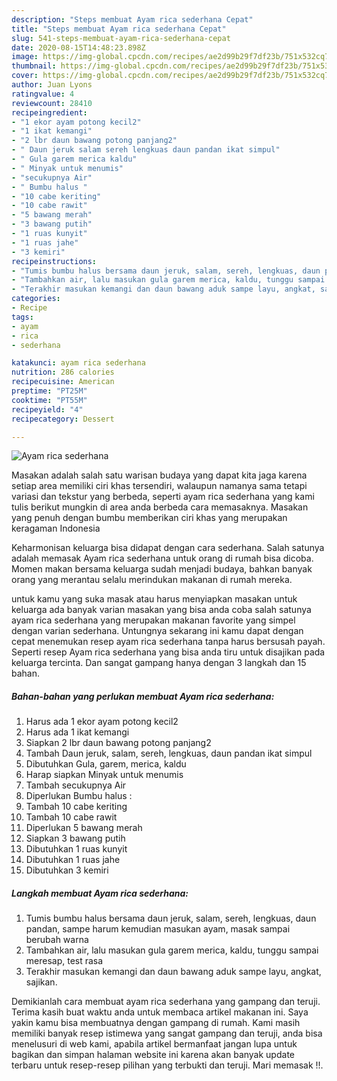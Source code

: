 ```yaml
---
description: "Steps membuat Ayam rica sederhana Cepat"
title: "Steps membuat Ayam rica sederhana Cepat"
slug: 541-steps-membuat-ayam-rica-sederhana-cepat
date: 2020-08-15T14:48:23.898Z
image: https://img-global.cpcdn.com/recipes/ae2d99b29f7df23b/751x532cq70/ayam-rica-sederhana-foto-resep-utama.jpg
thumbnail: https://img-global.cpcdn.com/recipes/ae2d99b29f7df23b/751x532cq70/ayam-rica-sederhana-foto-resep-utama.jpg
cover: https://img-global.cpcdn.com/recipes/ae2d99b29f7df23b/751x532cq70/ayam-rica-sederhana-foto-resep-utama.jpg
author: Juan Lyons
ratingvalue: 4
reviewcount: 28410
recipeingredient:
- "1 ekor ayam potong kecil2"
- "1 ikat kemangi"
- "2 lbr daun bawang potong panjang2"
- " Daun jeruk salam sereh lengkuas daun pandan ikat simpul"
- " Gula garem merica kaldu"
- " Minyak untuk menumis"
- "secukupnya Air"
- " Bumbu halus "
- "10 cabe keriting"
- "10 cabe rawit"
- "5 bawang merah"
- "3 bawang putih"
- "1 ruas kunyit"
- "1 ruas jahe"
- "3 kemiri"
recipeinstructions:
- "Tumis bumbu halus bersama daun jeruk, salam, sereh, lengkuas, daun pandan, sampe harum kemudian masukan ayam, masak sampai berubah warna"
- "Tambahkan air, lalu masukan gula garem merica, kaldu, tunggu sampai meresap, test rasa"
- "Terakhir masukan kemangi dan daun bawang aduk sampe layu, angkat, sajikan."
categories:
- Recipe
tags:
- ayam
- rica
- sederhana

katakunci: ayam rica sederhana 
nutrition: 286 calories
recipecuisine: American
preptime: "PT25M"
cooktime: "PT55M"
recipeyield: "4"
recipecategory: Dessert

---
```



![Ayam rica sederhana](https://img-global.cpcdn.com/recipes/ae2d99b29f7df23b/751x532cq70/ayam-rica-sederhana-foto-resep-utama.jpg)

Masakan adalah salah satu warisan budaya yang dapat kita jaga karena setiap area memiliki ciri khas tersendiri, walaupun namanya sama tetapi variasi dan tekstur yang berbeda, seperti ayam rica sederhana yang kami tulis berikut mungkin di area anda berbeda cara memasaknya. Masakan yang penuh dengan bumbu memberikan ciri khas yang merupakan keragaman Indonesia

Keharmonisan keluarga bisa didapat dengan cara sederhana. Salah satunya adalah memasak Ayam rica sederhana untuk orang di rumah bisa dicoba. Momen makan bersama keluarga sudah menjadi budaya, bahkan banyak orang yang merantau selalu merindukan makanan di rumah mereka.



untuk kamu yang suka masak atau harus menyiapkan masakan untuk keluarga ada banyak varian masakan yang bisa anda coba salah satunya ayam rica sederhana yang merupakan makanan favorite yang simpel dengan varian sederhana. Untungnya sekarang ini kamu dapat dengan cepat menemukan resep ayam rica sederhana tanpa harus bersusah payah.
Seperti resep Ayam rica sederhana yang bisa anda tiru untuk disajikan pada keluarga tercinta. Dan sangat gampang hanya dengan 3 langkah dan 15 bahan.


<!--inarticleads1-->

##### Bahan-bahan yang perlukan membuat Ayam rica sederhana:

1. Harus ada 1 ekor ayam potong kecil2
1. Harus ada 1 ikat kemangi
1. Siapkan 2 lbr daun bawang potong panjang2
1. Tambah  Daun jeruk, salam, sereh, lengkuas, daun pandan ikat simpul
1. Dibutuhkan  Gula, garem, merica, kaldu
1. Harap siapkan  Minyak untuk menumis
1. Tambah secukupnya Air
1. Diperlukan  Bumbu halus :
1. Tambah 10 cabe keriting
1. Tambah 10 cabe rawit
1. Diperlukan 5 bawang merah
1. Siapkan 3 bawang putih
1. Dibutuhkan 1 ruas kunyit
1. Dibutuhkan 1 ruas jahe
1. Dibutuhkan 3 kemiri




<!--inarticleads2-->

##### Langkah membuat  Ayam rica sederhana:

1. Tumis bumbu halus bersama daun jeruk, salam, sereh, lengkuas, daun pandan, sampe harum kemudian masukan ayam, masak sampai berubah warna
1. Tambahkan air, lalu masukan gula garem merica, kaldu, tunggu sampai meresap, test rasa
1. Terakhir masukan kemangi dan daun bawang aduk sampe layu, angkat, sajikan.




Demikianlah cara membuat ayam rica sederhana yang gampang dan teruji. Terima kasih buat waktu anda untuk membaca artikel makanan ini. Saya yakin kamu bisa membuatnya dengan gampang di rumah. Kami masih memiliki banyak resep istimewa yang sangat gampang dan teruji, anda bisa menelusuri di web kami, apabila artikel bermanfaat jangan lupa untuk bagikan dan simpan halaman website ini karena akan banyak update terbaru untuk resep-resep pilihan yang terbukti dan teruji. Mari memasak !!. 
